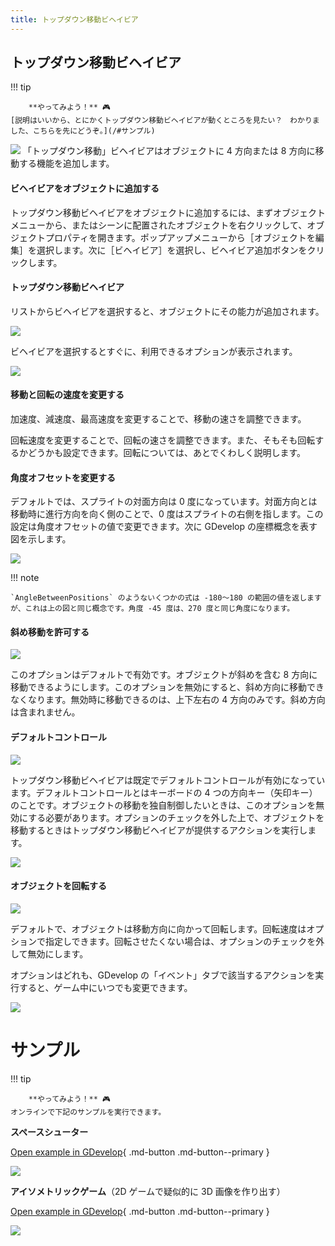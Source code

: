 ```yaml
---
title: トップダウン移動ビヘイビア
---
```

## トップダウン移動ビヘイビア

!!! tip
    
        **やってみよう！** 🎮  
    [説明はいいから、とにかくトップダウン移動ビヘイビアが動くところを見たい？　わかりました、こちらを先にどうぞ。](/#サンプル)
    

![](/gdevelop5/behaviors/topdownmovementbehavioriconnew.jpg) 「トップダウン移動」ビヘイビアはオブジェクトに 4 方向または 8 方向に移動する機能を追加します。

####  ビヘイビアをオブジェクトに追加する 

トップダウン移動ビヘイビアをオブジェクトに追加するには、まずオブジェクトメニューから、またはシーンに配置されたオブジェクトを右クリックして、オブジェクトプロパティを開きます。ポップアップメニューから［オブジェクトを編集］を選択します。次に［ビヘイビア］を選択し、ビヘイビア追加ボタンをクリックします。

####  トップダウン移動ビヘイビア 

リストからビヘイビアを選択すると、オブジェクトにその能力が追加されます。

![](/gdevelop5/behaviors/top-down-movement-behav-inlist.png)

ビヘイビアを選択するとすぐに、利用できるオプションが表示されます。

![](/gdevelop5/behaviors/topdown-movement-options.png)

####  移動と回転の速度を変更する

加速度、減速度、最高速度を変更することで、移動の速さを調整できます。

回転速度を変更することで、回転の速さを調整できます。また、そもそも回転するかどうかも設定できます。回転については、あとでくわしく説明します。

####  角度オフセットを変更する 

デフォルトでは、スプライトの対面方向は 0 度になっています。対面方向とは移動時に進行方向を向く側のことで、0 度はスプライトの右側を指します。この設定は角度オフセットの値で変更できます。次に GDevelop の座標概念を表す図を示します。

![](/gdevelop5/behaviors/gdevelop_covaliantcuriosity.jpg)

!!! note

    `AngleBetweenPositions` のようないくつかの式は -180～180 の範囲の値を返しますが、これは上の図と同じ概念です。角度 -45 度は、270 度と同じ角度になります。
####  斜め移動を許可する 

![](/gdevelop5/behaviors/allow-diagonals-box.png)

このオプションはデフォルトで有効です。オブジェクトが斜めを含む 8 方向に移動できるようにします。このオプションを無効にすると、斜め方向に移動できなくなります。無効時に移動できるのは、上下左右の 4 方向のみです。斜め方向は含まれません。

####  デフォルトコントロール 

![](/gdevelop5/behaviors/top-down-movement-default-controls-box.png)

トップダウン移動ビヘイビアは既定でデフォルトコントロールが有効になっています。デフォルトコントロールとはキーボードの 4 つの方向キー（矢印キー）のことです。オブジェクトの移動を独自制御したいときは、このオプションを無効にする必要があります。オプションのチェックを外した上で、オブジェクトを移動するときはトップダウン移動ビヘイビアが提供するアクションを実行します。

![](/gdevelop5/behaviors/top-down-movement-events.png)

####  オブジェクトを回転する 

![](/gdevelop5/behaviors/top-down-movement-rotateobject-box.png)

デフォルトで、オブジェクトは移動方向に向かって回転します。回転速度はオプションで指定しできます。回転させたくない場合は、オプションのチェックを外して無効にします。

オプションはどれも、GDevelop の「イベント」タブで該当するアクションを実行すると、ゲーム中にいつでも変更できます。 

![](/gdevelop5/behaviors/eventstabnew.jpg)



# サンプル 

!!! tip
    
        **やってみよう！** 🎮  
    オンラインで下記のサンプルを実行できます。

**スペースシューター**

[Open example in GDevelop](https://editor.gdevelop.io/?project=example://space-shooter){ .md-button .md-button--primary }

[![](/gdevelop5/behaviors/spaceshooter.png)](https://editor.gdevelop-app.com/?project=example://space-shooter)

  

**アイソメトリックゲーム**（2D ゲームで疑似的に 3D 画像を作り出す）

[Open example in GDevelop](https://editor.gdevelop.io/?project=example://isometric-game){ .md-button .md-button--primary }

[![](/gdevelop5/behaviors/isometricgame.png)](https://editor.gdevelop-app.com/?project=example://isometric-game)